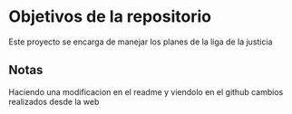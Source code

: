 # Objetivos de la repositorio

Este proyecto se encarga de manejar los planes de la liga de la justicia


## Notas
Haciendo una modificacion en el readme y viendolo en el github
cambios realizados desde la web

